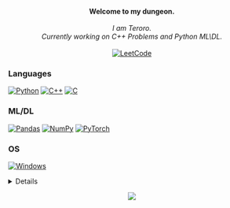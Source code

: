 <p align="center">
    <b>Welcome to my dungeon.</b><br><br>
    <i>
        I am Teroro.<br>
        Currently working on C++ Problems and Python ML\DL.<br>
    </i><br>
    </a>
    <a href="https://leetcode.com/Teroro_o">
        <img src="https://img.shields.io/badge/LeetCode-blue?style=flat-square&logo=LeetCode" alt="LeetCode">
    </a>
</p>

### Languages
[![Python](https://img.shields.io/badge/python-black?style=for-the-badge&logo=python)](https://github.com/xTeroro)
[![C++](https://img.shields.io/badge/c++-black?style=for-the-badge&logo=cplusplus)](https://github.com/xTeroro)
[![C](https://img.shields.io/badge/c-black?style=for-the-badge&logo=c)](https://github.com/xTeroro)

### ML/DL
[![Pandas](https://img.shields.io/badge/pandas-black?style=for-the-badge&logo=pandas)](https://github.com/xTeroro)
[![NumPy](https://img.shields.io/badge/numpy-black?style=for-the-badge&logo=numpy)](https://github.com/xTeroro)
[![PyTorch](https://img.shields.io/badge/PyTorch-black?style=for-the-badge&logo=PyTorch)](https://github.com/xTeroro)

### OS
[![Windows](https://img.shields.io/badge/Windows-black?style=for-the-badge&logo=Windows)](https://github.com/xTeroro)

<details>
<p align="center">
  <a href="https://github.com/xTeroro">
    <img src="http://github-profile-summary-cards.vercel.app/api/cards/profile-details?username=xTeroro&theme=transparent" />
  </a>
  <a href="https://github.com/xTeroro">
    <img src="https://github-readme-streak-stats.herokuapp.com/?user=xTeroro&hide_border=true&card_width=338&theme=transparent" />
  </a>
  <a href="https://github.com/xTeroro">
    <img src="http://github-profile-summary-cards.vercel.app/api/cards/stats?username=xTeroro&theme=transparent" />
</p>
</details>

<p align="center">
  <a href="https://github.com/xTeroro">
    <img src="https://komarev.com/ghpvc/?username=xTeroro&color=blue&style=flat)" />
  </a>
</p>
<!--

- 🔭 I’m currently working on ...
- 🌱 I’m currently learning ...
- 👯 I’m looking to collaborate on ...
- 🤔 I’m looking for help with ...
- 💬 Ask me about ...
- 📫 How to reach me: ...
- 😄 Pronouns: ...
- ⚡ Fun fact: ...
-->
